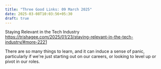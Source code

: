 ```yaml
---
title: "Three Good Links: 09 March 2025"
date: 2025-03-08T10:03:56+05:30
draft: true
---
```

Staying Relevant in the Tech Industry
https://trishagee.com/2025/01/23/staying-relevant-in-the-tech-industry/#more-2221

There are so many things to learn, and it can induce a sense of panic,
particularly if we're just starting out on our careers, or looking to
level up or pivot in our roles.


